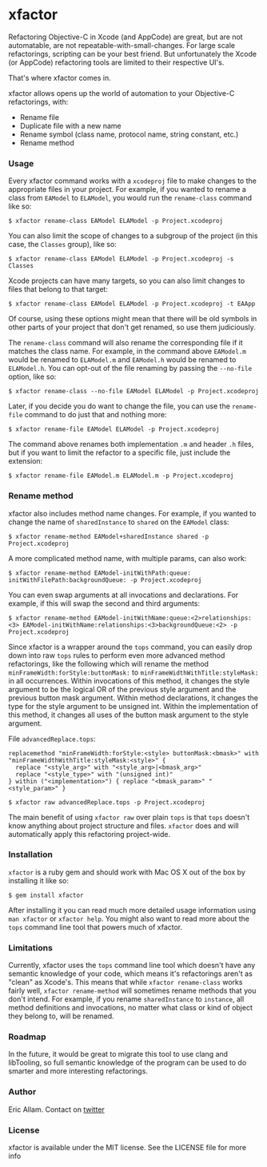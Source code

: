 xfactor
=======

Refactoring Objective-C in Xcode (and AppCode) are great, but are not automatable, are not repeatable-with-small-changes. For large scale refactorings, scripting can be your best friend. But unfortunately the Xcode (or AppCode) refactoring tools are limited to their respective UI's. 

That's where xfactor comes in.

xfactor allows opens up the world of automation to your Objective-C refactorings, with:

- Rename file
- Duplicate file with a new name
- Rename symbol (class name, protocol name, string constant, etc.)
- Rename method

### Usage

Every xfactor command works with a `xcodeproj` file to make changes to the appropriate files in your project. For example, if you wanted to rename a class from `EAModel` to `ELAModel`, you would run the `rename-class` command like so:

```
$ xfactor rename-class EAModel ELAModel -p Project.xcodeproj
```

You can also limit the scope of changes to a subgroup of the project (in this case, the `Classes` group), like so:

```
$ xfactor rename-class EAModel ELAModel -p Project.xcodeproj -s Classes
```

Xcode projects can have many targets, so you can also limit changes to files that belong to that target:

```
$ xfactor rename-class EAModel ELAModel -p Project.xcodeproj -t EAApp
```

Of course, using these options might mean that there will be old symbols in other parts of your project that don't get renamed, so use them judiciously. 

The `rename-class` command will also rename the corresponding file if it matches the class name. For example, in the command above `EAModel.m` would be renamed to `ELAModel.m` and `EAModel.h` would be renamed to `ELAModel.h`. You can opt-out of the file renaming by passing the `--no-file` option, like so:

```
$ xfactor rename-class --no-file EAModel ELAModel -p Project.xcodeproj
```

Later, if you decide you do want to change the file, you can use the `rename-file` command to do just that and nothing more:

```
$ xfactor rename-file EAModel ELAModel -p Project.xcodeproj
```

The command above renames both implementation `.m` and header `.h` files, but if you want to limit the refactor to a specific file, just include the extension:

```
$ xfactor rename-file EAModel.m ELAModel.m -p Project.xcodeproj
```

### Rename method

xfactor also includes method name changes. For example, if you wanted to change the name of `sharedInstance` to `shared` on the `EAModel` class:

```
$ xfactor rename-method EAModel+sharedInstance shared -p Project.xcodeproj
```

A more complicated method name, with multiple params, can also work:

```
$ xfactor rename-method EAModel-initWithPath:queue: initWithFilePath:backgroundQueue: -p Project.xcodeproj
```

You can even swap arguments at all invocations and declarations. For example, if this will swap the second and third arguments:

```
$ xfactor rename-method EAModel-initWithName:queue:<2>relationships:<3> EAModel-initWithName:relationships:<3>backgroundQueue:<2> -p Project.xcodeproj
```

Since xfactor is a wrapper around the `tops` command, you can easily drop down into raw `tops` rules to perform even more advanced method refactorings, like the following which will rename the method `minFrameWidth:forStyle:buttonMask:` to `minFrameWidthWithTitle:styleMask:` in all occurrences. Within invocations of this method, it changes the style argument to be the logical OR of the previous style argument and the previous button mask argument. Within method declarations, it changes the type for the style argument to be unsigned int. Within the implementation of this method, it changes all uses of the button mask argument to the style argument.

File `advancedReplace.tops`:

```
replacemethod "minFrameWidth:forStyle:<style> buttonMask:<bmask>" with "minFrameWidthWithTitle:styleMask:<style>" {
  replace "<style_arg>" with "<style_arg>|<bmask_arg>"
  replace "<style_type>" with "(unsigned int)"
} within ("<implementation>") { replace "<bmask_param>" "<style_param>" }
```

```
$ xfactor raw advancedReplace.tops -p Project.xcodeproj
```

The main benefit of using `xfactor raw` over plain `tops` is that `tops` doesn't know anything about project structure and files. `xfactor` does and will automatically apply this refactoring project-wide.

### Installation

`xfactor` is a ruby gem and should work with Mac OS X out of the box by installing it like so:

```
$ gem install xfactor
```

After installing it you can read much more detailed usage information using `man xfactor` or `xfactor help`. You might also want to read more about the `tops` command line tool that powers much of xfactor.


### Limitations

Currently, xfactor uses the `tops` command line tool which doesn't have any semantic knowledge of your code, which means it's refactorings aren't as "clean" as Xcode's. This means that while `xfactor rename-class` works fairly well, `xfactor rename-method` will sometimes rename methods that you don't intend. For example, if you rename `sharedInstance` to `instance`, all method definitions and invocations, no matter what class or kind of object they belong to, will be renamed.

### Roadmap

In the future, it would be great to migrate this tool to use clang and libTooling, so full semantic knowledge of the program can be used to do smarter and more interesting refactorings.

### Author

Eric Allam. Contact on [twitter](http://twitter.com/eallam)

### License

xfactor is available under the MIT license. See the LICENSE file for more info
